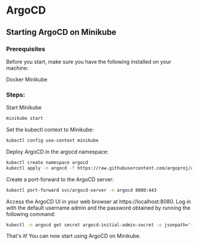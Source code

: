 # ArgoCD
## Starting ArgoCD on Minikube
### Prerequisites

Before you start, make sure you have the following installed on your machine:

Docker
Minikube

### Steps:

Start Minikube

```sh
minikube start
```

Set the kubectl context to Minikube:  

```sh 
kubectl config use-context minikube
```

Deploy ArgoCD in the argocd namespace:  

```sh
kubectl create namespace argocd
kubectl apply -n argocd -f https://raw.githubusercontent.com/argoproj/argo-cd/stable/manifests/install.yaml
```

Create a port-forward to the ArgoCD server:  

```sh
kubectl port-forward svc/argocd-server -n argocd 8080:443
```

Access the ArgoCD UI in your web browser at https://localhost:8080. Log in with the default username admin and the password obtained by running the following command:

```sh 
kubectl -n argocd get secret argocd-initial-admin-secret -o jsonpath="{.data.password}" | base64 -d
``` 

That's it! You can now start using ArgoCD on Minikube.
